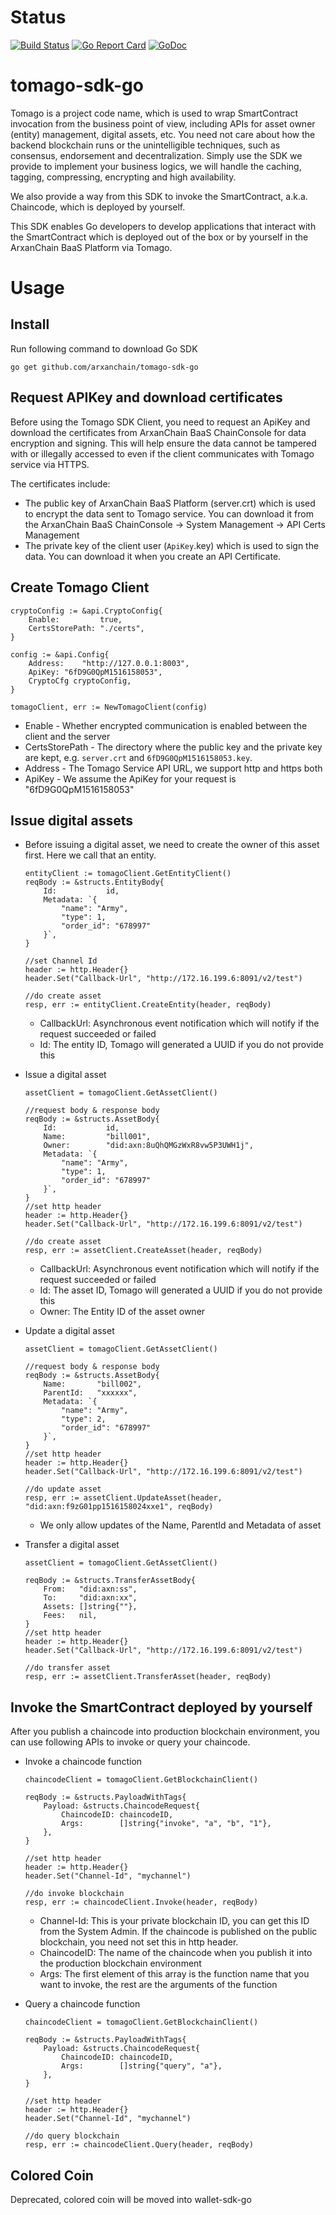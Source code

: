 
# Status
[![Build Status](https://travis-ci.org/arxanchain/tomago-sdk-go.svg?branch=master)](https://travis-ci.org/arxanchain/tomago-sdk-go)
[![Go Report Card](https://goreportcard.com/badge/github.com/arxanchain/tomago-sdk-go)](https://goreportcard.com/report/github.com/arxanchain/tomago-sdk-go)
[![GoDoc](https://godoc.org/github.com/arxanchain/tomago-sdk-go?status.svg)](https://godoc.org/github.com/arxanchain/tomago-sdk-go)

# tomago-sdk-go

Tomago is a project code name, which is used to wrap SmartContract invocation
from the business point of view, including APIs for asset owner (entity)
management, digital assets, etc. You need not care about how the backend
blockchain runs or the unintelligible techniques, such as consensus, endorsement
and decentralization. Simply use the SDK we provide to implement your business
logics, we will handle the caching, tagging, compressing, encrypting and high
availability.

We also provide a way from this SDK to invoke the SmartContract, a.k.a.
Chaincode, which is deployed by yourself.

This SDK enables Go developers to develop applications that interact with the
SmartContract which is deployed out of the box or by yourself in the ArxanChain
BaaS Platform via Tomago.

# Usage

## Install

Run following command to download Go SDK

```code
go get github.com/arxanchain/tomago-sdk-go
```

## Request APIKey and download certificates

Before using the Tomago SDK Client, you need to request an ApiKey and download
the certificates from ArxanChain BaaS ChainConsole for data encryption and
signing. This will help ensure the data cannot be tampered with or illegally
accessed to even if the client communicates with Tomago service via HTTPS.

The certificates include:

* The public key of ArxanChain BaaS Platform (server.crt) which is used to
  encrypt the data sent to Tomago service. You can download it from the
  ArxanChain BaaS ChainConsole -> System Management -> API Certs Management
* The private key of the client user (`ApiKey`.key) which is used to sign the
  data. You can download it when you create an API Certificate.

## Create Tomago Client

```code
cryptoConfig := &api.CryptoConfig{
    Enable:         true,
    CertsStorePath: "./certs",
}

config := &api.Config{
    Address:    "http://127.0.0.1:8003",
    ApiKey: "6fD9G0QpM1516158053",
    CryptoCfg cryptoConfig,
}

tomagoClient, err := NewTomagoClient(config)
```

* Enable - Whether encrypted communication is enabled between the client and
  the server
* CertsStorePath - The directory where the public key and the private key are
  kept, e.g. `server.crt` and `6fD9G0QpM1516158053.key`.
* Address - The Tomago Service API URL, we support http and https both
* ApiKey - We assume the ApiKey for your request is "6fD9G0QpM1516158053"

## Issue digital assets

* Before issuing a digital asset, we need to create the owner of this asset
  first. Here we call that an entity.

  ```code
  entityClient := tomagoClient.GetEntityClient()
  reqBody := &structs.EntityBody{
      Id:           id,
      Metadata: `{
          "name": "Army",
          "type": 1,
          "order_id": "678997"
      }`,
  }

  //set Channel Id
  header := http.Header{}
  header.Set("Callback-Url", "http://172.16.199.6:8091/v2/test")

  //do create asset
  resp, err := entityClient.CreateEntity(header, reqBody)

  ```

  - CallbackUrl: Asynchronous event notification which will notify if the
    request succeeded or failed
  - Id: The entity ID, Tomago will generated a UUID if you do not provide this

* Issue a digital asset

  ```code
  assetClient = tomagoClient.GetAssetClient()

  //request body & response body
  reqBody := &structs.AssetBody{
      Id:           id,
      Name:         "bill001",
      Owner:        "did:axn:8uQhQMGzWxR8vw5P3UWH1j",
      Metadata: `{
          "name": "Army",
          "type": 1,
          "order_id": "678997"
      }`,
  }
  //set http header
  header := http.Header{}
  header.Set("Callback-Url", "http://172.16.199.6:8091/v2/test")

  //do create asset
  resp, err := assetClient.CreateAsset(header, reqBody)

  ```

  - CallbackUrl: Asynchronous event notification which will notify if the
    request succeeded or failed
  - Id: The asset ID, Tomago will generated a UUID if you do not provide this
  - Owner: The Entity ID of the asset owner

* Update a digital asset

  ```code
  assetClient = tomagoClient.GetAssetClient()

  //request body & response body
  reqBody := &structs.AssetBody{
      Name:       "bill002",
      ParentId:   "xxxxxx",
      Metadata: `{
          "name": "Army",
          "type": 2,
          "order_id": "678997"
      }`,
  }
  //set http header
  header := http.Header{}
  header.Set("Callback-Url", "http://172.16.199.6:8091/v2/test")

  //do update asset
  resp, err := assetClient.UpdateAsset(header, "did:axn:f9zG01pp1516158024xxe1", reqBody)
  ```

  - We only allow updates of the Name, ParentId and Metadata of asset

* Transfer a digital asset

  ```code
  assetClient = tomagoClient.GetAssetClient()

  reqBody := &structs.TransferAssetBody{
      From:   "did:axn:ss",
      To:     "did:axn:xx",
      Assets: []string{""},
      Fees:   nil,
  }
  //set http header
  header := http.Header{}
  header.Set("Callback-Url", "http://172.16.199.6:8091/v2/test")

  //do transfer asset
  resp, err := assetClient.TransferAsset(header, reqBody)
  ```

## Invoke the SmartContract deployed by yourself

After you publish a chaincode into production blockchain environment, you can
use following APIs to invoke or query your chaincode.

* Invoke a chaincode function

  ```code
  chaincodeClient = tomagoClient.GetBlockchainClient()

  reqBody := &structs.PayloadWithTags{
      Payload: &structs.ChaincodeRequest{
          ChaincodeID: chaincodeID,
          Args:        []string{"invoke", "a", "b", "1"},
      },
  }

  //set http header
  header := http.Header{}
  header.Set("Channel-Id", "mychannel")

  //do invoke blockchain
  resp, err := chaincodeClient.Invoke(header, reqBody)
  ```

  - Channel-Id: This is your private blockchain ID, you can get this ID from
    the System Admin. If the chaincode is published on the public blockchain,
    you need not set this in http header.
  - ChaincodeID: The name of the chaincode when you publish it into the
    production blockchain environment
  - Args: The first element of this array is the function name that you want to
    invoke, the rest are the arguments of the function

* Query a chaincode function

  ```code
  chaincodeClient = tomagoClient.GetBlockchainClient()

  reqBody := &structs.PayloadWithTags{
      Payload: &structs.ChaincodeRequest{
          ChaincodeID: chaincodeID,
          Args:        []string{"query", "a"},
      },
  }

  //set http header
  header := http.Header{}
  header.Set("Channel-Id", "mychannel")

  //do query blockchain
  resp, err := chaincodeClient.Query(header, reqBody)
  ```

## Colored Coin

Deprecated, colored coin will be moved into wallet-sdk-go
